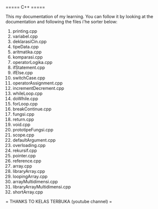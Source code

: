 ===== C++ =====

This my documentation of my learning. You can follow it by looking at the documentation and following the files i'he sorter below:

1. printing.cpp
2. variabel.cpp
3. deklarasiCin.cpp
4. tipeData.cpp
5. aritmatika.cpp
6. komparasi.cpp
7. operatorLogika.cpp
8. ifStatement.cpp
9. ifElse.cpp
10. switchCase.cpp
11. operatorAssignment.cpp
12. incrementDecrement.cpp
13. whileLoop.cpp
14. doWhile.cpp
15. forLoop.cpp
16. breakContinue.cpp
17. fungsi.cpp
18. return.cpp
19. void.cpp
20. prototipeFungsi.cpp
21. scope.cpp
22. defaultArgument.cpp
23. overloading.cpp
24. rekursif.cpp
25. pointer.cpp
26. reference.cpp
27. array.cpp
28. libraryArray.cpp
29. loopingArray.cpp
30. arrayMultidimensi.cpp
31. libraryArrayMultidimensi.cpp
32. shortArray.cpp

= THANKS TO KELAS TERBUKA (youtube channel) =

